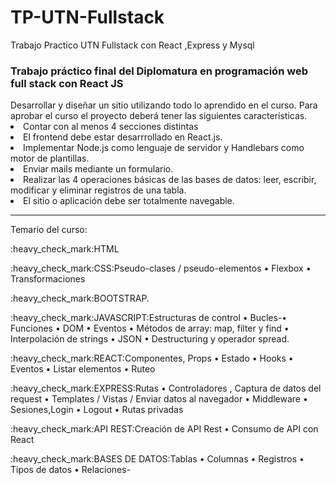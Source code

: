 # TP-UTN-Fullstack
Trabajo Practico UTN Fullstack con React ,Express y Mysql

<h3>Trabajo práctico final del Diplomatura en programación web full stack con React JS</h3>
Desarrollar y diseñar un sitio utilizando todo lo aprendido en el curso. Para aprobar el curso el proyecto deberá tener las siguientes características.
<li>Contar con al menos 4 secciones distintas</li>
<li>El frontend debe estar desarrrollado en React.js.</li>
<li>Implementar Node.js como lenguaje de servidor y Handlebars como motor de plantillas.</li>
<li>Enviar mails mediante un formulario.</li>
<li>Realizar las 4 operaciones básicas de las bases de datos: leer, escribir, modificar y eliminar registros de una tabla.</li>
<li>El sitio o aplicación debe ser totalmente navegable.</li>
<hr>
Temario del curso:

<p>:heavy_check_mark:HTML</p>
<p>:heavy_check_mark:CSS:Pseudo-clases / pseudo-elementos • Flexbox • Transformaciones </p>
<p>:heavy_check_mark:BOOTSTRAP.</p>
<p>:heavy_check_mark:JAVASCRIPT:Estructuras de control • Bucles-• Funciones • DOM • Eventos • Métodos de array: map, filter y find • Interpolación de strings • JSON • Destructuring y operador spread.</p>
<p>:heavy_check_mark:REACT:Componentes, Props • Estado • Hooks • Eventos • Listar elementos • Ruteo</p>
<p>:heavy_check_mark:EXPRESS:Rutas • Controladores , Captura de datos del request • Templates / Vistas / Enviar datos al navegador • Middleware • Sesiones,Login • Logout • Rutas privadas</p>
<p>:heavy_check_mark:API REST:Creación de API Rest • Consumo de API con React</p>
<p>:heavy_check_mark:BASES DE DATOS:Tablas • Columnas • Registros • Tipos de datos • Relaciones- </p>
